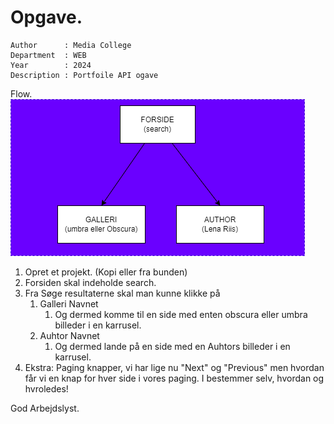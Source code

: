 # Opgave.

```
Author      : Media College
Department  : WEB 
Year        : 2024 
Description : Portfoile API ogave         
```
Flow.        
![alt text](../assets/opgave.png)

1. Opret et projekt. (Kopi eller fra bunden)
2. Forsiden skal indeholde search.
2. Fra Søge resultaterne skal man kunne klikke på
    1. Galleri Navnet 
        1. Og dermed komme til en side med enten obscura eller umbra billeder i en karrusel.
    2. Auhtor Navnet
        1. Og dermed lande på en side med en Auhtors billeder i en karrusel.
4. Ekstra: Paging knapper, vi har lige nu "Next" og "Previous" men hvordan får vi en knap for hver side i vores paging.
I bestemmer selv, hvordan og hvroledes!

God Arbejdslyst.
